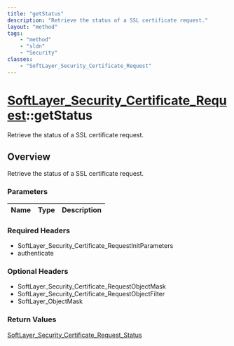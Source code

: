 ```yaml
---
title: "getStatus"
description: "Retrieve the status of a SSL certificate request."
layout: "method"
tags:
    - "method"
    - "sldn"
    - "Security"
classes:
    - "SoftLayer_Security_Certificate_Request"
---
```

# [SoftLayer_Security_Certificate_Request](/reference/services/SoftLayer_Security_Certificate_Request)::getStatus

Retrieve the status of a SSL certificate request.


## Overview 
Retrieve the status of a SSL certificate request.

### Parameters 
|Name | Type | Description |
| --- | --- | --- |


### Required Headers
* SoftLayer_Security_Certificate_RequestInitParameters
* authenticate

### Optional Headers
* SoftLayer_Security_Certificate_RequestObjectMask
* SoftLayer_Security_Certificate_RequestObjectFilter
* SoftLayer_ObjectMask

### Return Values
<a href='/reference/datatypes/SoftLayer_Security_Certificate_Request_Status'>SoftLayer_Security_Certificate_Request_Status </a>

